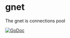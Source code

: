 gnet
====

The gnet is connections pool

[![GoDoc](https://godoc.org/github.com/skycoin/cxo/node/gnet?status.svg)](https://godoc.org/github.com/skycoin/cxo/node/gnet)
